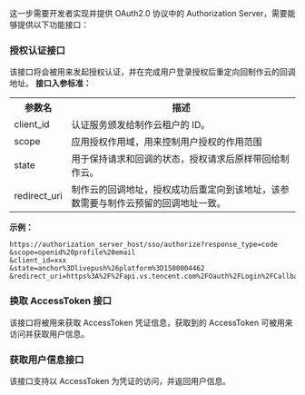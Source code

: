 这一步需要开发者实现并提供 OAuth2.0 协议中的 Authorization Server，需要能够提供以下功能接口：
### 授权认证接口
该接口将会被用来发起授权认证，并在完成用户登录授权后重定向回制作云的回调地址。
**接口入参标准：**
<table>
<tr>
<th style = "width:20%">参数名	</th>
<th>描述</th>
</tr>
<tr>
<td>client_id</td>
<td>认证服务颁发给制作云租户的 ID。</td>
</tr>
<tr>
<td>scope</td>
<td>应用授权作用域，用来控制用户授权的作用范围</td>
</tr>
<td>state</td>
<td>用于保持请求和回调的状态，授权请求后原样带回给制作云。</td>
</tr>
</tr>
<td>redirect_uri</td>
<td>制作云的回调地址，授权成功后重定向到该地址，该参数需要与制作云预留的回调地址一致。</td>
</tr>
</table>

**示例：**
```
https://authorization_server_host/sso/authorize?response_type=code
&scope=openid%20profile%20email
&client_id=xxx
&state=anchor%3Dlivepush%26platform%3D1500004462
&redirect_uri=https%3A%2F%2Fapi.vs.tencent.com%2FOauth%2FLogin%2FCallback
```

### 换取 AccessToken 接口
该接口将被用来获取 AccessToken 凭证信息，获取到的 AccessToken 可被用来访问并获取用户信息。


### 获取用户信息接口
该接口支持以 AccessToken 为凭证的访问，并返回用户信息。





